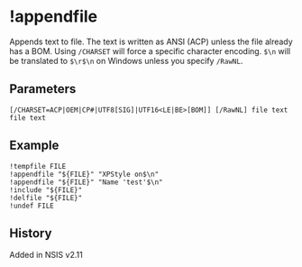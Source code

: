 # !appendfile

Appends text to file. The text is written as ANSI (ACP) unless the file already has a BOM. Using `/CHARSET` will force a specific character encoding. `$\n` will be translated to `$\r$\n` on Windows unless you specify `/RawNL`.

## Parameters

    [/CHARSET=ACP|OEM|CP#|UTF8[SIG]|UTF16<LE|BE>[BOM]] [/RawNL] file text file text

## Example

    !tempfile FILE
    !appendfile "${FILE}" "XPStyle on$\n"
    !appendfile "${FILE}" "Name 'test'$\n"
    !include "${FILE}"
    !delfile "${FILE}"
    !undef FILE

## History

Added in NSIS v2.11
